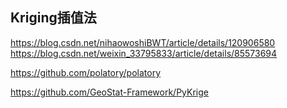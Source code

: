 ## Kriging插值法
https://blog.csdn.net/nihaowoshiBWT/article/details/120906580
https://blog.csdn.net/weixin_33795833/article/details/85573694

https://github.com/polatory/polatory

https://github.com/GeoStat-Framework/PyKrige